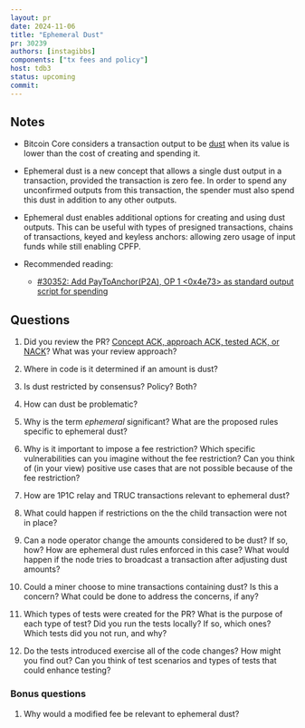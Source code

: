 ```yaml
---
layout: pr
date: 2024-11-06
title: "Ephemeral Dust"
pr: 30239
authors: [instagibbs]
components: ["tx fees and policy"]
host: tdb3
status: upcoming
commit:
---
```


## Notes

- Bitcoin Core considers a transaction output to be [dust](https://bitcoin.stackexchange.com/questions/10986/what-is-meant-by-bitcoin-dust) when its value is lower than the cost of creating and spending it.

- Ephemeral dust is a new concept that allows a single dust output in a transaction, provided the transaction is zero fee. In order to spend any unconfirmed outputs from this transaction, the spender must also spend this dust in addition to any other outputs.

- Ephemeral dust enables additional options for creating and using dust outputs. This can be useful with types of presigned transactions, chains of transactions, keyed and keyless anchors: allowing zero usage of input funds while still enabling CPFP.

- Recommended reading:
  - [#30352: Add PayToAnchor(P2A), OP 1 <0x4e73> as standard output script for spending](https://bitcoincore.reviews/30352)

## Questions

1. Did you review the PR? [Concept ACK, approach ACK, tested ACK, or NACK](https://github.com/bitcoin/bitcoin/blob/master/CONTRIBUTING.md#peer-review)? What was your review approach?

1. Where in code is it determined if an amount is dust?

1. Is dust restricted by consensus? Policy? Both?

1. How can dust be problematic?

1. Why is the term _ephemeral_ significant? What are the proposed rules specific to ephemeral dust?

1. Why is it important to impose a fee restriction? Which specific vulnerabilities can you imagine without the fee restriction? Can you think of (in your view) positive use cases that are not possible because of the fee restriction?

1. How are 1P1C relay and TRUC transactions relevant to ephemeral dust?

1. What could happen if restrictions on the the child transaction were not in place?

1. Can a node operator change the amounts considered to be dust? If so, how? How are ephemeral dust rules enforced in this case? What would happen if the node tries to broadcast a transaction after adjusting dust amounts?

1. Could a miner choose to mine transactions containing dust? Is this a concern? What could be done to address the concerns, if any?

1. Which types of tests were created for the PR? What is the purpose of each type of test? Did you run the tests locally? If so, which ones? Which tests did you not run, and why?

1. Do the tests introduced exercise all of the code changes? How might you find out? Can you think of test scenarios and types of tests that could enhance testing?

### Bonus questions
1. Why would a modified fee be relevant to ephemeral dust?

<!-- TODO: After a meeting, uncomment and add meeting log between the irc tags
## Meeting Log

{% irc %}

{% endirc %}
-->

